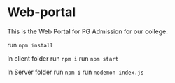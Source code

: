 # Web-portal
This is the Web Portal for PG Admission for our college.

run `npm install` 

In client folder
run `npm i`
run `npm start`

In Server folder
run `npm i`
run `nodemon index.js`

